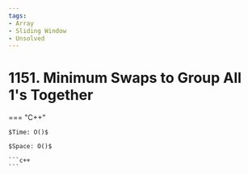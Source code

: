 ```yaml
---
tags:
- Array
- Sliding Window
- Unsolved
---
```



# 1151. Minimum Swaps to Group All 1's Together

=== "C++"

    $Time: O()$

    $Space: O()$

    ```c++
    ```